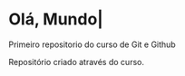 # Olá, Mundo|
 Primeiro repositorio do curso de Git e Github

 Repositório criado através do curso.
